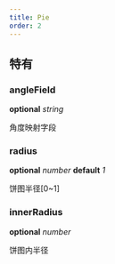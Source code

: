 ```yaml
---
title: Pie
order: 2
---
```


##  特有

### angleField

<description>**optional** *string*</description>

角度映射字段


### radius

<description>**optional** *number* **default** *1*</description>

饼图半径[0~1]

### innerRadius

<description>**optional** *number*</description>

饼图内半径
